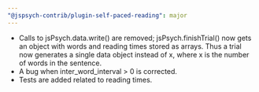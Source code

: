 ```yaml
---
"@jspsych-contrib/plugin-self-paced-reading": major
---
```


- Calls to jsPsych.data.write() are removed; jsPsych.finishTrial() now gets an object with words and reading times stored as arrays. Thus a trial now generates a single data object instead of x, where x is the number of words in the sentence.
- A bug when inter_word_interval > 0 is corrected.
- Tests are added related to reading times.
